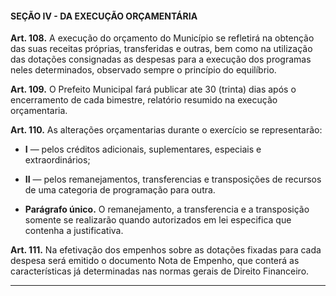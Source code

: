 #### SEÇÃO IV - DA EXECUÇÃO ORÇAMENTÁRIA


**Art. 108.** A execução do orçamento do Município se refletirá na obtenção das suas receitas próprias, transferidas e outras, bem como na utilização das dotações consignadas as despesas para a execução dos programas neles determinados, observado sempre o princípio do equilíbrio.

**Art. 109.** O Prefeito Municipal fará publicar ate 30 (trinta) dias após o encerramento de cada bimestre, relatório resumido na execução orçamentaria. 

**Art. 110.** As alterações orçamentarias durante o exercício se representarão:

- **I** — pelos créditos adicionais, suplementares, especiais e extraordinários;

- **II** — pelos remanejamentos, transferencias e transposições de recursos de uma categoria de programação para outra.

- **Parágrafo único.** O remanejamento, a transferencia e a transposição somente se realizarão quando autorizados em lei especifica que contenha a justificativa. 

**Art. 111.** Na efetivação dos empenhos sobre as dotações fixadas para cada despesa será emitido o documento Nota de Empenho, que conterá as características já determinadas nas normas gerais de Direito Financeiro.

---
